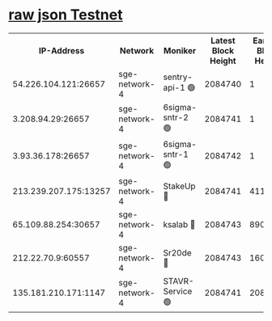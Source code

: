 
[raw json Testnet](https://rpc-check.sget.stavr.tech/sget/rpc-sget-result.json)
=


<table><tr><th>IP-Address</th><th>Network</th><th>Moniker</th><th>Latest Block Height</th><th>Earliest Block Height</th><th>Catching Up</th><th>Tx Index</th><th>Voting Power</th><th>Scan Time</th></tr><tr><td>54.226.104.121:26657</td><td>sge-network-4</td><td>sentry-api-1 🟢</td><td>2084740</td><td>1</td><td>False</td><td>on</td><td>0</td><td>2024-03-19T20:33:23.548159136UTC</td></tr><tr><td>3.208.94.29:26657</td><td>sge-network-4</td><td>6sigma-sntr-2 🟢</td><td>2084741</td><td>1</td><td>False</td><td>on</td><td>0</td><td>2024-03-19T20:33:32.758037627UTC</td></tr><tr><td>3.93.36.178:26657</td><td>sge-network-4</td><td>6sigma-sntr-1 🟢</td><td>2084742</td><td>1</td><td>False</td><td>on</td><td>0</td><td>2024-03-19T20:33:37.417392152UTC</td></tr><tr><td>213.239.207.175:13257</td><td>sge-network-4</td><td>StakeUp 🔴</td><td>2084741</td><td>411001</td><td>False</td><td>off</td><td>100</td><td>2024-03-19T20:33:31.883746161UTC</td></tr><tr><td>65.109.88.254:30657</td><td>sge-network-4</td><td>ksalab 🔴</td><td>2084743</td><td>890001</td><td>False</td><td>on</td><td>3495</td><td>2024-03-19T20:33:41.781746387UTC</td></tr><tr><td>212.22.70.9:60557</td><td>sge-network-4</td><td>Sr20de 🔴</td><td>2084743</td><td>1608978</td><td>False</td><td>on</td><td>133</td><td>2024-03-19T20:33:44.214471122UTC</td></tr><tr><td>135.181.210.171:1147</td><td>sge-network-4</td><td>STAVR-Service 🟢</td><td>2084741</td><td>2080001</td><td>False</td><td>on</td><td>0</td><td>2024-03-19T20:33:32.181784570UTC</td></tr></table>
